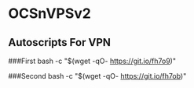 # OCSnVPSv2
## Autoscripts For VPN
###First
bash -c "$(wget -qO- https://git.io/fh7o9)"

###Second
bash -c "$(wget -qO- https://git.io/fh7ob)"
